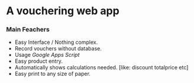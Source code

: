 # A vouchering web app

### Main Feachers
* Easy Interface / Nothing complex.
* Record vouchers without database.
* Usage _Google Apps Script_
* Easy product entry.
* Automatically shows calculations needed. [like: discount totalprice etc]
* Easy print to any size of paper.
